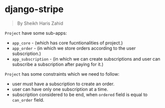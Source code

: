 # django-stripe

> By Sheikh Haris Zahid

`Project` have some sub-apps:

- `app_core` - (which has core fucntionalities of project.)
- `app_order` - (in which we store orders according to the user subscription.)
- `app_subscription` - (in which we can create subscriptions and user can subscribe a subscription after paying for it.)

`Project` has some constraints which we need to follow:

- user must have a subscription to create an order.
- user can have only one subscription at a time.
- subscription considered to be end, when `ordered` field is equal to `can_order` field.
